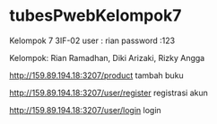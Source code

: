 # tubesPwebKelompok7
Kelompok 7 3IF-02
user : rian
password :123

Kelompok:
Rian Ramadhan, 
Diki Arizaki, 
Rizky Angga

http://159.89.194.18:3207/product tambah buku

http://159.89.194.18:3207/user/register  registrasi akun

http://159.89.194.18:3207/user/login login



